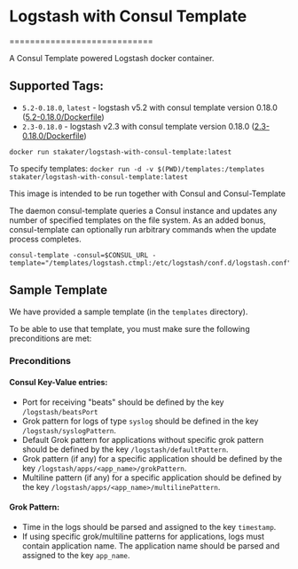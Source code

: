 # Logstash with Consul Template
============================

A Consul Template powered Logstash docker container.

## Supported Tags:
* `5.2-0.18.0`, `latest` - logstash v5.2 with consul template version 0.18.0 ([5.2-0.18.0/Dockerfile](https://github.com/stakater/dockerfile-logstash-with-consul-template/blob/master/5.2/Dockerfile))
* `2.3-0.18.0` - logstash v2.3 with consul template version 0.18.0 ([2.3-0.18.0/Dockerfile](https://github.com/stakater/dockerfile-logstash-with-consul-template/blob/master/2.3/Dockerfile))

`docker run stakater/logstash-with-consul-template:latest`

To specify templates:
`docker run -d -v $(PWD)/templates:/templates stakater/logstash-with-consul-template:latest`

This image is intended to be run together with Consul and Consul-Template

The daemon consul-template queries a Consul instance and updates any number of specified templates on the file system. As an added bonus, consul-template can optionally run arbitrary commands when the update process completes.

```
consul-template -consul=$CONSUL_URL -template="/templates/logstash.ctmpl:/etc/logstash/conf.d/logstash.conf"
```
## Sample Template 
We have provided a sample template (in the `templates` directory).

To be able to use that template, you must make sure the following preconditions are met: 

### Preconditions

#### Consul Key-Value entries:
* Port for receiving "beats" should be defined by the key `/logstash/beatsPort`
* Grok pattern for logs of type `syslog` should be defined in the key `/logstash/syslogPattern`.
* Default Grok pattern for applications without specific grok pattern should be defined by the key `/logstash/defaultPattern`.
* Grok pattern (if any) for a specific application should be defined by the key `/logstash/apps/<app_name>/grokPattern`.
* Multiline pattern (if any) for a specific application should be defined by the key `/logstash/apps/<app_name>/multilinePattern`.

#### Grok Pattern:
* Time in the logs should be parsed and assigned to the key `timestamp`.
* If using specific grok/multiline patterns for applications, logs must contain application name. The application name should be parsed and assigned to the key `app_name`.
